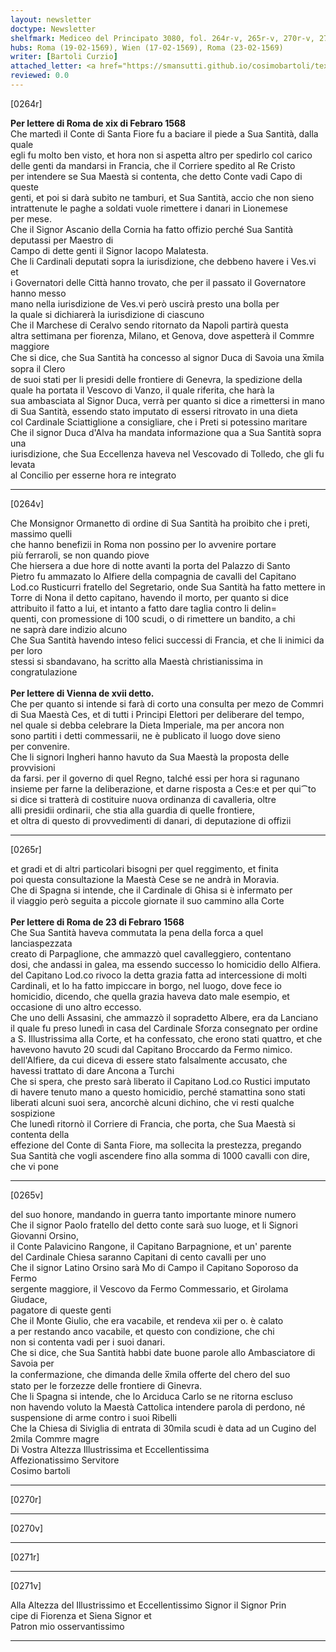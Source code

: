 ```yaml
---
layout: newsletter
doctype: Newsletter
shelfmark: Mediceo del Principato 3080, fol. 264r-v, 265r-v, 270r-v, 271r-v
hubs: Roma (19-02-1569), Wien (17-02-1569), Roma (23-02-1569)
writer: [Bartoli Curzio]
attached_letter: <a href="https://smansutti.github.io/cosimobartoli/texts/2979_066/">2979_066</a>
reviewed: 0.0
---
```


[0264r]  
  
  
<strong>Per lettere di Roma de xix di Febraro 1568</strong>  
Che martedì il Conte di Santa Fiore fu a baciare il piede a Sua Santità, dalla quale  
egli fu molto ben visto, et hora non si aspetta altro per spedirlo col carico  
delle genti da mandarsi in Francia, che il Corriere spedito al Re Cristo  
per intendere se Sua Maestà si contenta, che detto Conte vadi Capo di queste  
genti, et poi si darà subito ne tamburi, et Sua Santità, accio che non sieno  
intrattenute le paghe a soldati vuole rimettere i danari in Lionemese  
per mese.  
Che il Signor Ascanio della Cornia ha fatto offizio perché Sua Santità deputassi per Maestro di  
Campo di dette genti il Signor Iacopo Malatesta.  
Che li Cardinali deputati sopra la iurisdizione, che debbeno havere i Ves.vi et  
i Governatori delle Città hanno trovato, che per il passato il Governatore hanno messo  
mano nella iurisdizione de Ves.vi però uscirà presto una bolla per  
la quale si dichiarerà la iurisdizione di ciascuno  
Che il Marchese di Ceralvo sendo ritornato da Napoli partirà questa  
altra settimana per fiorenza, Milano, et Genova, dove aspetterà il Commre maggiore  
Che si dice, che Sua Santità ha concesso al signor Duca di Savoia una x̅mila sopra il Clero  
de suoi stati per li presidi delle frontiere di Genevra, la spedizione della  
quale ha portata il Vescovo di Vanzo, il quale riferita, che harà la  
sua ambasciata al Signor Duca, verrà per quanto si dice a rimettersi in mano  
di Sua Santità, essendo stato imputato di essersi ritrovato in una dieta  
col Cardinale Sciattiglione a consigliare, che i Preti si potessino maritare  
Che il signor Duca d'Alva ha mandata informazione qua a Sua Santità sopra una  
iurisdizione, che Sua Eccellenza haveva nel Vescovado di Tolledo, che gli fu levata  
al Concilio per esserne hora re integrato  
  
---  

[0264v]  
  
  
Che Monsignor Ormanetto di ordine di Sua Santità ha proibito che i preti, massimo quelli  
che hanno benefizii in Roma non possino per lo avvenire portare  
più ferraroli, se non quando piove  
Che hiersera a due hore di notte avanti la porta del Palazzo di Santo  
Pietro fu ammazato lo Alfiere della compagnia de cavalli del Capitano  
Lod.co Rusticurri fratello del Segretario, onde Sua Santità ha fatto mettere in  
Torre di Nona il detto capitano, havendo il morto, per quanto si dice  
attribuito il fatto a lui, et intanto a fatto dare taglia contro li delin=  
quenti, con promessione di 100 scudi, o di rimettere un bandito, a chi  
ne saprà dare indizio alcuno  
Che Sua Santità havendo inteso felici successi di Francia, et che li inimici da per loro  
stessi si sbandavano, ha scritto alla Maestà christianissima in congratulazione  
<br/><strong>Per lettere di Vienna de xvii detto.</strong>  
Che per quanto si intende si farà di corto una consulta per mezo de Commri  
di Sua Maestà Ces, et di tutti i Principi Elettori per deliberare del tempo,  
nel quale si debba celebrare la Dieta Imperiale, ma per ancora non  
sono partiti i detti commessarii, ne è publicato il luogo dove sieno  
per convenire.  
Che li signori Ingheri hanno havuto da Sua Maestà la proposta delle provvisioni  
da farsi. per il governo di quel Regno, talché essi per hora si ragunano  
insieme per farne la deliberazione, et darne risposta a Ces:e et per qui⁀to  
si dice si tratterà di costituire nuova ordinanza di cavalleria, oltre  
alli presidii ordinarii, che stia alla guardia di quelle frontiere,  
et oltra di questo di provvedimenti di danari, di deputazione di offizii  
  
---  

[0265r]  
  
  
et gradi et di altri particolari bisogni per quel reggimento, et finita  
poi questa consultazione la Maestà Cese se ne andrà in Moravia.  
Che di Spagna si intende, che il Cardinale di Ghisa si è infermato per  
il viaggio però seguita a piccole giornate il suo cammino alla Corte  
<br/><strong>Per lettere di Roma de 23 di Febraro 1568</strong>  
Che Sua Santità haveva commutata la pena della forca a quel lanciaspezzata  
creato di Parpaglione, che ammazzò quel cavalleggiero, contentano  
dosi, che andassi in galea, ma essendo successo lo homicidio dello Alfiera.  
del Capitano Lod.co rivoco la detta grazia fatta ad intercessione di molti  
Cardinali, et lo ha fatto impiccare in borgo, nel luogo, dove fece io  
homicidio, dicendo, che quella grazia haveva dato male esempio, et  
occasione di uno altro eccesso.  
Che uno delli Assasini, che ammazzò il sopradetto Albere, era da Lanciano  
il quale fu preso lunedì in casa del Cardinale Sforza consegnato per ordine  
a S. Illustrissima alla Corte, et ha confessato, che erono stati quattro, et che  
havevono havuto 20 scudi dal Capitano Broccardo da Fermo nimico.  
dell'Alfiere, da cui diceva di essere stato falsalmente accusato, che  
havessi trattato di dare Ancona a Turchi  
Che si spera, che presto sarà liberato il Capitano Lod.co Rustici imputato  
di havere tenuto mano a questo homicidio, perché stamattina sono stati  
liberati alcuni suoi sera, ancorchè alcuni dichino, che vi resti qualche  
sospizione  
Che lunedì ritornò il Corriere di Francia, che porta, che Sua Maestà si contenta della  
effezione del Conte di Santa Fiore, ma sollecita la prestezza, pregando  
Sua Santità che vogli ascendere fino alla somma di 1000 cavalli con dire, che vi pone  
  
---  

[0265v]  
  
  
del suo honore, mandando in guerra tanto importante minore numero  
Che il signor Paolo fratello del detto conte sarà suo luoge, et li Signori Giovanni Orsino,  
il Conte Palavicino Rangone, il Capitano Barpagnione, et un' parente  
del Cardinale Chiesa saranno Capitani di cento cavalli per uno  
Che il signor Latino Orsino sarà Mo di Campo il Capitano Soporoso da Fermo  
sergente maggiore, il Vescovo da Fermo Commessario, et Girolama Giudace,  
pagatore di queste genti  
Che il Monte Giulio, che era vacabile, et rendeva xii per o. è calato  
a per restando anco vacabile, et questo con condizione, che chi  
non si contenta vadi per i suoi danari.  
Che si dice, che Sua Santità habbi date buone parole allo Ambasciatore di Savoia per  
la confermazione, che dimanda delle x̅mila offerte del chero del suo  
stato per le forzezze delle frontiere di Ginevra.  
Che li Spagna si intende, che lo Arciduca Carlo se ne ritorna escluso  
non havendo voluto la Maestà Cattolica intendere parola di perdono, né  
suspensione di arme contro i suoi Ribelli  
Che la Chiesa di Siviglia di entrata di 30mila scudi è data ad un Cugino del  
2mila Commre magre  
Di Vostra Altezza Illustrissima et Eccellentissima  
Affezionatissimo Servitore  
Cosimo bartoli  
  
---  

[0270r]  
  
  
  
---  

[0270v]  
  
  
  
---  

[0271r]  
  
  
  
---  

[0271v]  
  
  
Alla Altezza del Illustrissimo et Eccellentissimo Signor il Signor Prin  
cipe di Fiorenza et Siena Signor et  
Patron mio osservantissimo  
  
---  

